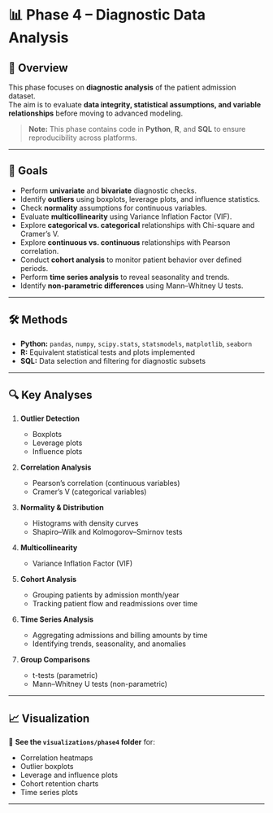 # 📊 Phase 4 – Diagnostic Data Analysis

## 📌 Overview
This phase focuses on **diagnostic analysis** of the patient admission dataset.  
The aim is to evaluate **data integrity, statistical assumptions, and variable relationships** before moving to advanced modeling.  


> **Note:** This phase contains code in **Python**, **R**, and **SQL** to ensure reproducibility across platforms.

---

## 🎯 Goals
- Perform **univariate** and **bivariate** diagnostic checks.
- Identify **outliers** using boxplots, leverage plots, and influence statistics.
- Check **normality** assumptions for continuous variables.
- Evaluate **multicollinearity** using Variance Inflation Factor (VIF).
- Explore **categorical vs. categorical** relationships with Chi-square and Cramer’s V.
- Explore **continuous vs. continuous** relationships with Pearson correlation.
- Conduct **cohort analysis** to monitor patient behavior over defined periods.
- Perform **time series analysis** to reveal seasonality and trends.
- Identify **non-parametric differences** using Mann–Whitney U tests.

---

## 🛠 Methods
- **Python:** `pandas`, `numpy`, `scipy.stats`, `statsmodels`, `matplotlib`, `seaborn`
- **R:** Equivalent statistical tests and plots implemented
- **SQL:** Data selection and filtering for diagnostic subsets

---

## 🔍 Key Analyses
1. **Outlier Detection**
   - Boxplots
   - Leverage plots
   - Influence plots

2. **Correlation Analysis**
   - Pearson’s correlation (continuous variables)
   - Cramer’s V (categorical variables)

3. **Normality & Distribution**
   - Histograms with density curves
   - Shapiro–Wilk and Kolmogorov–Smirnov tests

4. **Multicollinearity**
   - Variance Inflation Factor (VIF)

5. **Cohort Analysis**
   - Grouping patients by admission month/year
   - Tracking patient flow and readmissions over time

6. **Time Series Analysis**
   - Aggregating admissions and billing amounts by time
   - Identifying trends, seasonality, and anomalies

7. **Group Comparisons**
   - t-tests (parametric)
   - Mann–Whitney U tests (non-parametric)

---

## 📈 Visualization
📂 **See the `visualizations/phase4` folder** for:
- Correlation heatmaps
- Outlier boxplots
- Leverage and influence plots
- Cohort retention charts
- Time series plots

---

